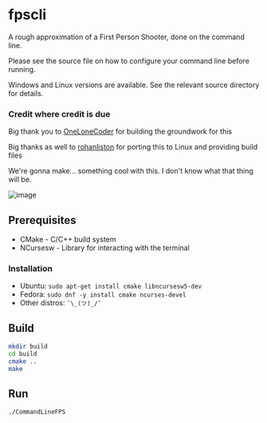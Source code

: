 # fpscli

A rough approximation of a First Person Shooter, done on the command line.

Please see the source file on how to configure your command line before running.

Windows and Linux versions are available. See the relevant source directory for details.

### Credit where credit is due

Big thank you to [OneLoneCoder](https://github.com/OneLoneCoder) for building the groundwork for this

Big thanks as well to [rohanliston](https://github.com/rohanliston) for porting this to Linux and providing build files

We're gonna make... something cool with this. I don't know what that thing will be.

![image](https://user-images.githubusercontent.com/42927786/105610007-f0aa0680-5d7a-11eb-837e-1d5f61f94bd0.png)

## Prerequisites

* CMake - C/C++ build system
* NCursesw - Library for interacting with the terminal

### Installation

* Ubuntu: `sudo apt-get install cmake libncursesw5-dev`
* Fedora: `sudo dnf -y install cmake ncurses-devel`
* Other distros: `¯\_(ツ)_/¯`

## Build

```sh
mkdir build
cd build
cmake ..
make
```

## Run

`./CommandLineFPS`


